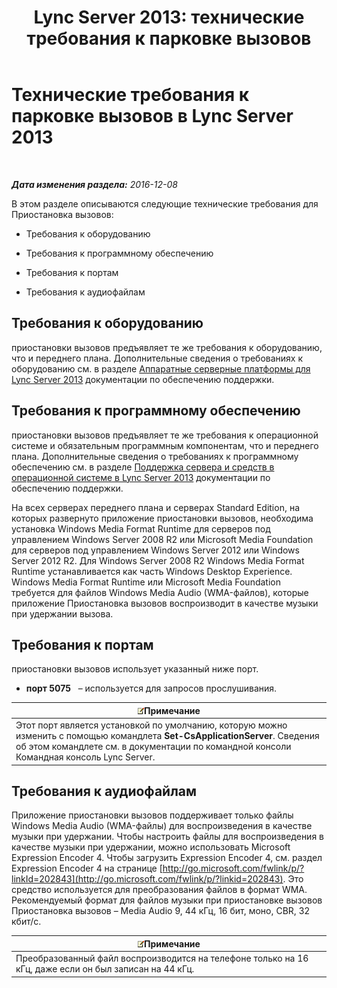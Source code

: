 ﻿---
title: 'Lync Server 2013: технические требования к парковке вызовов'
TOCTitle: Технические требования к парковке вызовов
ms:assetid: 38bcf302-2b72-4492-9266-f6dc31b566e1
ms:mtpsurl: https://technet.microsoft.com/ru-ru/library/JJ204818(v=OCS.15)
ms:contentKeyID: 49309465
ms.date: 07/21/2017
mtps_version: v=OCS.15
ms.translationtype: HT
---

# Технические требования к парковке вызовов в Lync Server 2013

 

_**Дата изменения раздела:** 2016-12-08_

В этом разделе описываются следующие технические требования для Приостановка вызовов:

  - Требования к оборудованию

  - Требования к программному обеспечению

  - Требования к портам

  - Требования к аудиофайлам

## Требования к оборудованию

приостановки вызовов предъявляет те же требования к оборудованию, что и переднего плана. Дополнительные сведения о требованиях к оборудованию см. в разделе [Аппаратные серверные платформы для Lync Server 2013](lync-server-2013-server-hardware-platforms.md) документации по обеспечению поддержки.

## Требования к программному обеспечению

приостановки вызовов предъявляет те же требования к операционной системе и обязательным программным компонентам, что и переднего плана. Дополнительные сведения о требованиях к программному обеспечению см. в разделе [Поддержка сервера и средств в операционной системе в Lync Server 2013](lync-server-2013-server-and-tools-operating-system-support.md) документации по обеспечению поддержки.

На всех серверах переднего плана и серверах Standard Edition, на которых развернуто приложение приостановки вызовов, необходима установка Windows Media Format Runtime для серверов под управлением Windows Server 2008 R2 или Microsoft Media Foundation для серверов под управлением Windows Server 2012 или Windows Server 2012 R2. Для Windows Server 2008 R2 Windows Media Format Runtime устанавливается как часть Windows Desktop Experience. Windows Media Format Runtime или Microsoft Media Foundation требуется для файлов Windows Media Audio (WMA-файлов), которые приложение Приостановка вызовов воспроизводит в качестве музыки при удержании вызова.

## Требования к портам

приостановки вызовов использует указанный ниже порт.

  - **порт 5075**   – используется для запросов прослушивания.

<table>
<thead>
<tr class="header">
<th><img src="images/Gg398412.note(OCS.15).gif" title="note" alt="note" />Примечание</th>
</tr>
</thead>
<tbody>
<tr class="odd">
<td>Этот порт является установкой по умолчанию, которую можно изменить с помощью командлета <strong>Set-CsApplicationServer</strong>. Сведения об этом командлете см. в документации по командной консоли Командная консоль Lync Server.</td>
</tr>
</tbody>
</table>


## Требования к аудиофайлам

Приложение приостановки вызовов поддерживает только файлы Windows Media Audio (WMA-файлы) для воспроизведения в качестве музыки при удержании. Чтобы настроить файлы для воспроизведения в качестве музыки при удержании, можно использовать Microsoft Expression Encoder 4. Чтобы загрузить Expression Encoder 4, см. раздел Expression Encoder 4 на странице [http://go.microsoft.com/fwlink/p/?linkId=202843](http://go.microsoft.com/fwlink/p/?linkid=202843). Это средство используется для преобразования файлов в формат WMA. Рекомендуемый формат для файлов музыки при приостановке вызовов Приостановка вызовов – Media Audio 9, 44 кГц, 16 бит, моно, CBR, 32 кбит/с.

<table>
<thead>
<tr class="header">
<th><img src="images/Gg398412.note(OCS.15).gif" title="note" alt="note" />Примечание</th>
</tr>
</thead>
<tbody>
<tr class="odd">
<td>Преобразованный файл воспроизводится на телефоне только на 16 кГц, даже если он был записан на 44 кГц.</td>
</tr>
</tbody>
</table>

